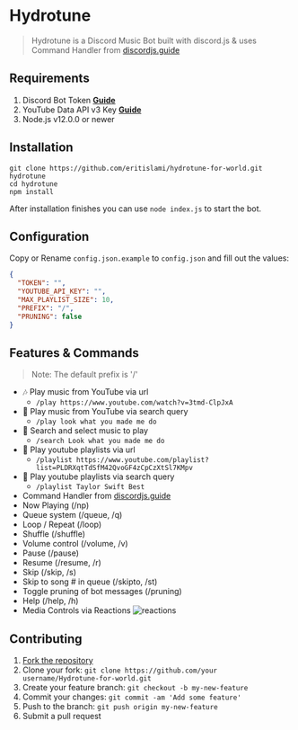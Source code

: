 # Hydrotune
> Hydrotune is a Discord Music Bot built with discord.js & uses Command Handler from [discordjs.guide](https://discordjs.guide)

## Requirements

1. Discord Bot Token **[Guide](https://discordjs.guide/preparations/setting-up-a-bot-application.html#creating-your-bot)**
2. YouTube Data API v3 Key **[Guide](https://developers.google.com/youtube/v3/getting-started)**
3. Node.js v12.0.0 or newer

## Installation

```
git clone https://github.com/eritislami/hydrotune-for-world.git hydrotune
cd hydrotune
npm install
```

After installation finishes you can use `node index.js` to start the bot.

## Configuration

Copy or Rename `config.json.example` to `config.json` and fill out the values:

```json
{
  "TOKEN": "",
  "YOUTUBE_API_KEY": "",
  "MAX_PLAYLIST_SIZE": 10,
  "PREFIX": "/",
  "PRUNING": false
}
```

## Features & Commands

> Note: The default prefix is '/'

* 🎶 Play music from YouTube via url
  * `/play https://www.youtube.com/watch?v=3tmd-ClpJxA`
* 🔎 Play music from YouTube via search query
  * `/play look what you made me do`
* 🔎 Search and select music to play
  * `/search Look what you made me do`
* 📃 Play youtube playlists via url
  * `/playlist https://www.youtube.com/playlist?list=PLDRXqtTdSfM42QvoGF4zCpCzXtSl7KMpv`
* 🔎 Play youtube playlists via search query
  * `/playlist Taylor Swift Best`
* Command Handler from [discordjs.guide](https://discordjs.guide/)
* Now Playing (/np)
* Queue system (/queue, /q)
* Loop / Repeat (/loop)
* Shuffle (/shuffle)
* Volume control (/volume, /v)
* Pause (/pause)
* Resume (/resume, /r)
* Skip (/skip, /s)
* Skip to song # in queue (/skipto, /st)
* Toggle pruning of bot messages (/pruning)
* Help (/help, /h)
* Media Controls via Reactions
![reactions](https://i.imgur.com/j7CevsH.png)

## Contributing

1. [Fork the repository](https://github.com/hydrogen-studio/Hydrotune-for-world/fork)
2. Clone your fork: `git clone https://github.com/your username/Hydrotune-for-world.git`
3. Create your feature branch: `git checkout -b my-new-feature`
4. Commit your changes: `git commit -am 'Add some feature'`
5. Push to the branch: `git push origin my-new-feature`
6. Submit a pull request

